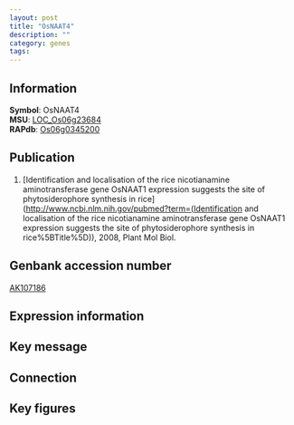 ```yaml
---
layout: post
title: "OsNAAT4"
description: ""
category: genes
tags: 
---
```


## Information
__Symbol__: OsNAAT4  
__MSU__: [LOC_Os06g23684](http://rice.plantbiology.msu.edu/cgi-bin/ORF_infopage.cgi?orf=LOC_Os06g23684)  
__RAPdb__: [Os06g0345200](http://rapdb.dna.affrc.go.jp/viewer/gbrowse_details/irgsp1?name=Os06g0345200)  

## Publication
1. [Identification and localisation of the rice nicotianamine aminotransferase gene OsNAAT1 expression suggests the site of phytosiderophore synthesis in rice](http://www.ncbi.nlm.nih.gov/pubmed?term=(Identification and localisation of the rice nicotianamine aminotransferase gene OsNAAT1 expression suggests the site of phytosiderophore synthesis in rice%5BTitle%5D)), 2008, Plant Mol Biol.

## Genbank accession number
[AK107186](http://www.ncbi.nlm.nih.gov/nuccore/AK107186)

## Expression information

## Key message

## Connection

## Key figures


